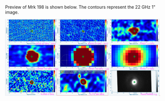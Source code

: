 Preview of Mrk 198 is shown below. The contours represent the 22 GHz 1" image. 

![Mrk198.png](Mrk198.png "Mrk198")

